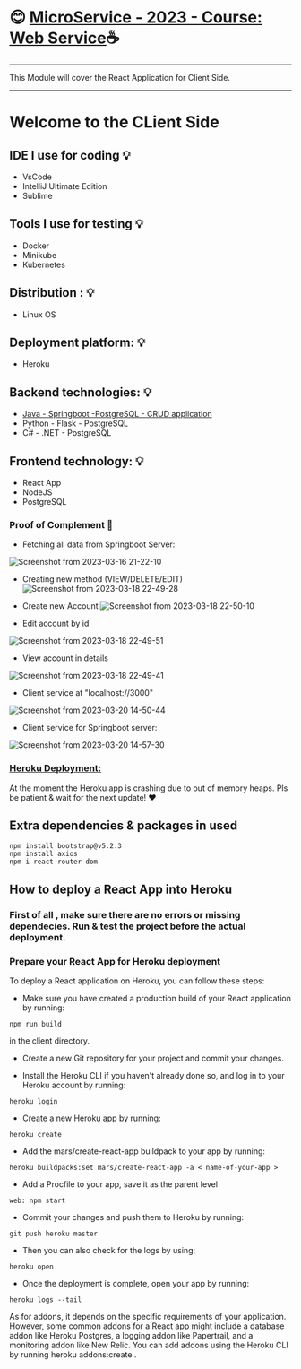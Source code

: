 # :blush: [ MicroService - 2023 - Course: Web Service](https://github.com/e1800930/MicroService_Webservices):coffee:
*********************************************************
This Module will cover the React Application for Client Side.
**********************************************************
# Welcome to the CLient Side
## IDE I use for coding :bulb:

- VsCode
- IntelliJ Ultimate Edition
- Sublime

## Tools I use for testing :bulb:

- Docker
- Minikube
- Kubernetes

## Distribution : :bulb:

- Linux OS

## Deployment platform: :bulb:

- Heroku

## Backend technologies: :bulb:

- [Java - Springboot -PostgreSQL - CRUD application](https://github.com/e1800930/UX_JAVA_SPRINGBOOT)
- Python - Flask - PostgreSQL
- C# - .NET - PostgreSQL

## Frontend technology: :bulb:

- React App
- NodeJS
- PostgreSQL

### Proof of Complement :book:
- Fetching all data from Springboot Server:

![Screenshot from 2023-03-16 21-22-10](https://user-images.githubusercontent.com/49017322/226147284-3b01939f-444a-45d7-a8ce-2a106a77a66e.png)


- Creating new method (VIEW/DELETE/EDIT)
  ![Screenshot from 2023-03-18 22-49-28](https://user-images.githubusercontent.com/49017322/226147287-3a71e721-3a4a-472a-9b69-312dda883d78.png)


- Create new Account
  ![Screenshot from 2023-03-18 22-50-10](https://user-images.githubusercontent.com/49017322/226147291-bc766f61-bb62-4bf5-98e6-8135ae8ddcf0.png)


- Edit account by id

![Screenshot from 2023-03-18 22-49-51](https://user-images.githubusercontent.com/49017322/226147296-b61c9e88-8825-46c1-a82b-5345e09b1546.png)


- View account in details

![Screenshot from 2023-03-18 22-49-41](https://user-images.githubusercontent.com/49017322/226147141-6b265a88-4fe5-4ab1-92a8-52e356b4afae.png)

- Client service at "localhost://3000"

![Screenshot from 2023-03-20 14-50-44](https://user-images.githubusercontent.com/49017322/226345606-e67cddfc-5680-45fb-a709-700a609b4e6c.png)


- Client service for Springboot server:

![Screenshot from 2023-03-20 14-57-30](https://user-images.githubusercontent.com/49017322/226345633-23e3c9f1-68ea-497c-8a63-6ad144e7b9fa.png)


### [Heroku Deployment:](https://julia-microservice.herokuapp.com/)
At the moment the Heroku app is crashing due to out of memory heaps.
Pls be patient & wait for the next update! :heart:

## Extra dependencies & packages in used

```
npm install bootstrap@v5.2.3
npm install axios
npm i react-router-dom
```

## How to deploy a React App into Heroku
### First of all , make sure there are no errors or missing dependecies. Run & test the project before the actual deployment.

### Prepare your React App for Heroku deployment
To deploy a React application on Heroku, you can follow these steps:

- Make sure you have created a production build of your React application by running:

```
npm run build
```
in the client directory.

- Create a new Git repository for your project and commit your changes.

- Install the Heroku CLI if you haven't already done so, and log in to your Heroku account by running:

```
heroku login
```

- Create a new Heroku app by running:

```
heroku create
```

- Add the mars/create-react-app buildpack to your app by running:

```
heroku buildpacks:set mars/create-react-app -a < name-of-your-app >
```

- Add a Procfile to your app, save it as the parent level 

```
web: npm start
```

- Commit your changes and push them to Heroku by running:

```
git push heroku master
```

- Then you can also check for the logs by using:

```
heroku open
```

- Once the deployment is complete, open your app by running:

```
heroku logs --tail
```


As for addons, it depends on the specific requirements of your application. However, some common addons for a React app might include a database addon like Heroku Postgres, a logging addon like Papertrail, and a monitoring addon like New Relic. You can add addons using the Heroku CLI by running heroku addons:create <addon-name>.

